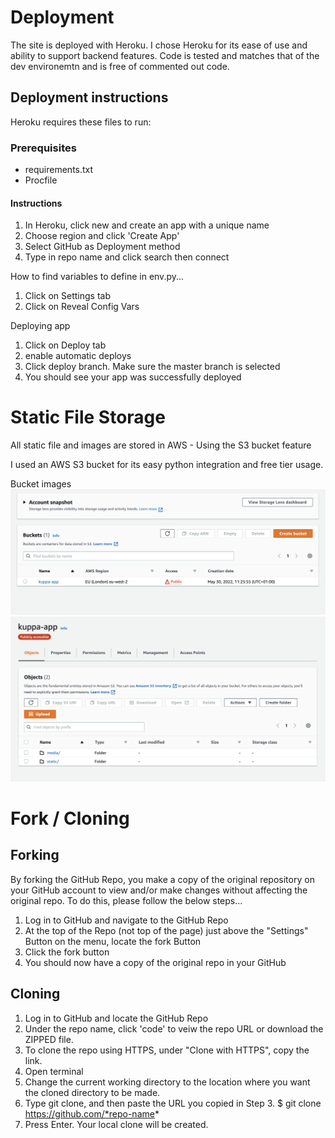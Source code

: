 # Deployment

The site is deployed with Heroku. I chose Heroku for its ease of use and ability to support backend features. Code is tested and matches that of the dev environemtn and is free of commented out code.

## Deployment instructions

Heroku requires these files to run:

### Prerequisites

- requirements.txt
- Procfile

#### Instructions

1) In Heroku, click new and create an app with a unique name
2) Choose region and click 'Create App'
3) Select GitHub as Deployment method
4) Type in repo name and click search then connect

How to find variables to define in env.py...

1) Click on Settings tab
2) Click on Reveal Config Vars

Deploying app

1) Click on Deploy tab
2) enable automatic deploys
3) Click deploy branch. Make sure the master branch is selected
4) You should see your app was successfully deployed

# Static File Storage

All static file and images are stored in AWS - Using the S3 bucket feature

I used an AWS S3 bucket for its easy python integration and free tier usage.

Bucket images
![S3 Bucket](./images/test_images/bucket_1.png)
![S3 Bucket raw objects](./images/test_images/bucket_2.png)

# Fork / Cloning

## Forking

By forking the GitHub Repo, you make a copy of the original repository on your GitHub account to view and/or make changes without affecting the original repo. To do this, please follow the below steps...

1) Log in to GitHub and navigate to the GitHub Repo
2) At the top of the Repo (not top of the page) just above the "Settings" Button on the menu, locate the fork Button
3) Click the fork button
4) You should now have a copy of the original repo in your GitHub

## Cloning

1) Log in to GitHub and locate the GitHub Repo
2) Under the repo name, click 'code' to veiw the repo URL or download the ZIPPED file.
3) To clone the repo using HTTPS, under "Clone with HTTPS", copy the link.
4) Open terminal
5) Change the current working directory to the location where you want the cloned directory to be made.
6) Type git clone, and then paste the URL you copied in Step 3. $ git clone https://github.com/*repo-name*
7) Press Enter. Your local clone will be created.